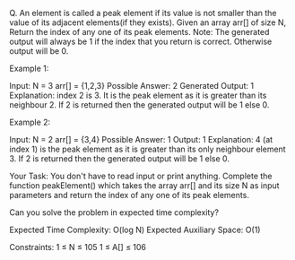 Q. An element is called a peak element if its value is not smaller than the value of its adjacent elements(if they exists).
Given an array arr[] of size N, Return the index of any one of its peak elements.
Note: The generated output will always be 1 if the index that you return is correct. Otherwise output will be 0.

Example 1:

Input:
N = 3
arr[] = {1,2,3}
Possible Answer: 2
Generated Output: 1
Explanation: index 2 is 3.
It is the peak element as it is
greater than its neighbour 2.
If 2 is returned then the generated output will be 1 else 0.

Example 2:

Input:
N = 2
arr[] = {3,4}
Possible Answer: 1
Output: 1
Explanation: 4 (at index 1) is the
peak element as it is greater than
its only neighbour element 3.
If 2 is returned then the generated output will be 1 else 0.

Your Task:
You don't have to read input or print anything. Complete the function peakElement() which takes the array arr[] and its size N as input parameters and return the index of any one of its peak elements.

Can you solve the problem in expected time complexity?

Expected Time Complexity: O(log N)
Expected Auxiliary Space: O(1)

Constraints:
1 ≤ N ≤ 105
1 ≤ A[] ≤ 106
